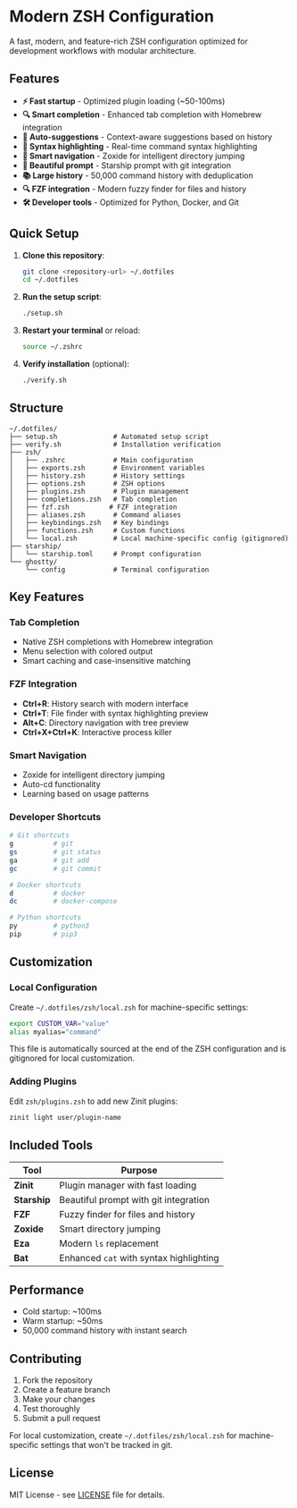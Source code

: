 # Modern ZSH Configuration

A fast, modern, and feature-rich ZSH configuration optimized for development workflows with modular architecture.

## Features

- **⚡ Fast startup** - Optimized plugin loading (~50-100ms)
- **🔍 Smart completion** - Enhanced tab completion with Homebrew integration
- **🎯 Auto-suggestions** - Context-aware suggestions based on history
- **🌈 Syntax highlighting** - Real-time command syntax highlighting
- **📁 Smart navigation** - Zoxide for intelligent directory jumping
- **🚀 Beautiful prompt** - Starship prompt with git integration
- **📚 Large history** - 50,000 command history with deduplication
- **🔍 FZF integration** - Modern fuzzy finder for files and history
- **🛠️ Developer tools** - Optimized for Python, Docker, and Git

## Quick Setup

1. **Clone this repository**:

   ```bash
   git clone <repository-url> ~/.dotfiles
   cd ~/.dotfiles
   ```

2. **Run the setup script**:

   ```bash
   ./setup.sh
   ```

3. **Restart your terminal** or reload:

   ```bash
   source ~/.zshrc
   ```

4. **Verify installation** (optional):
   ```bash
   ./verify.sh
   ```

## Structure

```
~/.dotfiles/
├── setup.sh              # Automated setup script
├── verify.sh             # Installation verification
├── zsh/
│   ├── .zshrc            # Main configuration
│   ├── exports.zsh       # Environment variables
│   ├── history.zsh       # History settings
│   ├── options.zsh       # ZSH options
│   ├── plugins.zsh       # Plugin management
│   ├── completions.zsh   # Tab completion
│   ├── fzf.zsh          # FZF integration
│   ├── aliases.zsh       # Command aliases
│   ├── keybindings.zsh   # Key bindings
│   ├── functions.zsh     # Custom functions
│   └── local.zsh         # Local machine-specific config (gitignored)
├── starship/
│   └── starship.toml     # Prompt configuration
└── ghostty/
    └── config            # Terminal configuration
```

## Key Features

### Tab Completion

- Native ZSH completions with Homebrew integration
- Menu selection with colored output
- Smart caching and case-insensitive matching

### FZF Integration

- **Ctrl+R**: History search with modern interface
- **Ctrl+T**: File finder with syntax highlighting preview
- **Alt+C**: Directory navigation with tree preview
- **Ctrl+X+Ctrl+K**: Interactive process killer

### Smart Navigation

- Zoxide for intelligent directory jumping
- Auto-cd functionality
- Learning based on usage patterns

### Developer Shortcuts

```bash
# Git shortcuts
g          # git
gs         # git status
ga         # git add
gc         # git commit

# Docker shortcuts
d          # docker
dc         # docker-compose

# Python shortcuts
py         # python3
pip        # pip3
```

## Customization

### Local Configuration

Create `~/.dotfiles/zsh/local.zsh` for machine-specific settings:

```bash
export CUSTOM_VAR="value"
alias myalias="command"
```

This file is automatically sourced at the end of the ZSH configuration and is gitignored for local customization.

### Adding Plugins

Edit `zsh/plugins.zsh` to add new Zinit plugins:

```bash
zinit light user/plugin-name
```

## Included Tools

| Tool         | Purpose                                 |
| ------------ | --------------------------------------- |
| **Zinit**    | Plugin manager with fast loading        |
| **Starship** | Beautiful prompt with git integration   |
| **FZF**      | Fuzzy finder for files and history      |
| **Zoxide**   | Smart directory jumping                 |
| **Eza**      | Modern `ls` replacement                 |
| **Bat**      | Enhanced `cat` with syntax highlighting |

## Performance

- Cold startup: ~100ms
- Warm startup: ~50ms
- 50,000 command history with instant search

## Contributing

1. Fork the repository
2. Create a feature branch
3. Make your changes
4. Test thoroughly
5. Submit a pull request

For local customization, create `~/.dotfiles/zsh/local.zsh` for machine-specific settings that won't be tracked in git.

## License

MIT License - see [LICENSE](LICENSE) file for details.
